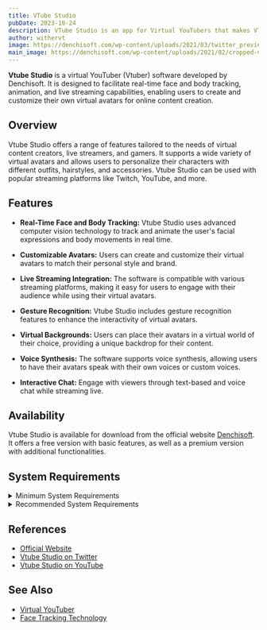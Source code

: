 ```yaml
---
title: VTube Studio
pubDate: 2023-10-24
description: VTube Studio is an app for Virtual YouTubers that makes VTubing easy and fun!!
author: withervt
image: https://denchisoft.com/wp-content/uploads/2021/03/twitter_preview.jpg
main_image: https://denchisoft.com/wp-content/uploads/2021/02/cropped-vts_logo_with_name.png
---
```


**Vtube Studio** is a virtual YouTuber (Vtuber) software developed by Denchisoft. It is designed to facilitate real-time face and body tracking, animation, and live streaming capabilities, enabling users to create and customize their own virtual avatars for online content creation.

## Overview

Vtube Studio offers a range of features tailored to the needs of virtual content creators, live streamers, and gamers. It supports a wide variety of virtual avatars and allows users to personalize their characters with different outfits, hairstyles, and accessories. Vtube Studio can be used with popular streaming platforms like Twitch, YouTube, and more.

## Features

- **Real-Time Face and Body Tracking:** Vtube Studio uses advanced computer vision technology to track and animate the user's facial expressions and body movements in real time.

- **Customizable Avatars:** Users can create and customize their virtual avatars to match their personal style and brand.

- **Live Streaming Integration:** The software is compatible with various streaming platforms, making it easy for users to engage with their audience while using their virtual avatars.

- **Gesture Recognition:** Vtube Studio includes gesture recognition features to enhance the interactivity of virtual avatars.

- **Virtual Backgrounds:** Users can place their avatars in a virtual world of their choice, providing a unique backdrop for their content.

- **Voice Synthesis:** The software supports voice synthesis, allowing users to have their avatars speak with their own voices or custom voices.

- **Interactive Chat:** Engage with viewers through text-based and voice chat while streaming live.

## Availability

Vtube Studio is available for download from the official website [Denchisoft](https://denchisoft.com/). It offers a free version with basic features, as well as a premium version with additional functionalities.

## System Requirements

<details>
<summary>Minimum System Requirements</summary>

*Requires a 64-bit processor and operating system*
- OS: Windows 7 (64 bit)

- Processor: AMD / Intel CPU running at 1.8 GHz or higher

- Memory: 4 GB RAM

- Graphics: AMD/NVIDIA graphic card, with at least 2GB of dedicated VRAM and with at least DirectX 11

- DirectX: Version 11

- Storage: 3 GB available space


*Additional Notes: Requires a 64-bit processor and operating system. Webcam tracking requires webcam.*

</details>

<details>
<summary>Recommended System Requirements</summary>

*Requires a 64-bit processor and operating system*
- OS: Windows 10 (64 bit)

- Processor: AMD / Intel CPU running at 2.5 GHz or higher

- Memory: 6 GB RAM

- Graphics:AMD/NVIDIA graphic card, with at least 4GB of dedicated VRAM and with at least DirectX 11

- DirectX: Version 11

- Storage: 4 GB available space

*Additional Notes: Requires a 64-bit processor and operating system. Webcam tracking requires webcam.*

</details>

## References

- [Official Website](https://denchisoft.com/)
- [Vtube Studio on Twitter](https://twitter.com/VtubeStudio)
- [Vtube Studio on YouTube](https://www.youtube.com/channel/UCdmRIZopTKgHY2r3CprFrzg)

## See Also

- [Virtual YouTuber](https://en.wikipedia.org/wiki/Virtual_YouTuber)
- [Face Tracking Technology](https://en.wikipedia.org/wiki/Face_tracking)